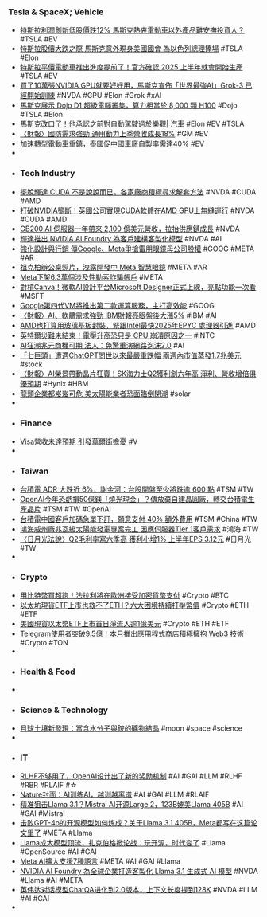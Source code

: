 ### Tesla & SpaceX; Vehicle
- [特斯拉利潤創新低股價跌12% 馬斯克熱衷電動車以外產品難安撫投資人？](https://m.cnyes.com/news/id/5649814) #TSLA #EV
- [特斯拉股價大跌之際 馬斯克意外現身美國國會 為以色列總理捧場](https://news.cnyes.com/news/id/5649838) #TSLA #Elon
- [特斯拉平價電動車推出進度提前了！官方確認 2025 上半年就會開始生產](https://www.ddcar.com.tw/article/38853) #TSLA #EV
- [買了10萬張NVIDIA GPU就要好好用，馬斯克宣佈「世界最強AI」Grok-3 已經開始訓練](https://www.techbang.com/posts/117061-after-buying-100000-nvidia-gpus-musk-plans-to-train-the) #NVDA #GPU #Elon #Grok #xAI
- [馬斯克展示 Dojo D1 超級電腦叢集，算力相當於 8,000 顆 H100](https://technews.tw/2024/07/25/elon-musk-reveals-photos-of-dojo-d1-supercomputer-cluster/) #Dojo #TSLA #Elon
- [馬斯克改口了！他承認之前對自動駕駛過於樂觀| 汽車](https://hao.cnyes.com/post/99990) #Elon #EV #TSLA
- [〈財報〉國防需求強勁 通用動力上季營收成長18%](https://news.cnyes.com/news/id/5649554) #GM #EV
- [加速轉型電動車重鎮，泰國促中國車廠自製率需達40%](https://news.u-car.com.tw/news/article/78919) #EV
-
- ### Tech Industry
- [擺脫輝達 CUDA 不是說說而已，各家廠商積極尋求解套方法](https://technews.tw/2024/07/24/getting-rid-of-huida-cuda-is-not-just-talk/) #NVDA #CUDA #AMD
- [打破NVIDIA壟斷！英國公司實現CUDA軟體在AMD GPU上無縫運行](https://news.xfastest.com/others/142804/others-331/) #NVDA #CUDA #AMD
- [GB200 AI 伺服器一年帶來 2,100 億美元營收，拉抬供應鏈成長](https://finance.technews.tw/2024/07/25/gb200-ai-server-brings-in-210-billion-in-revenue-a-year/) #NVDA
- [輝達推出 NVIDIA AI Foundry 為客戶建構客製化模型](https://technews.tw/2024/07/24/huida-launches-nvidia-ai-foundry-foundry-service/) #NVDA #AI
- [強化設計與行銷 傳Google、Meta爭搶雷朋眼鏡母公司股權](https://news.cnyes.com/news/id/5649200) #GOOG #META #AR
- [祖克柏辦公桌照片，洩露開發中 Meta 智慧眼鏡](https://technews.tw/2024/07/25/new-tech-spotted-on-mark-zuckerbergs-post/) #META #AR
- [Meta下架6.3萬個涉及性勒索詐騙帳戶](https://news.cnyes.com/news/id/5649510) #META
- [對槓Canva！微軟AI設計平台Microsoft Designer正式上線，亮點功能一次看](https://www.bnext.com.tw/article/79803/microsoft-designer-canva-competitor) #MSFT
- [Google第四代VM將推出第二款運算服務，主打高效能](https://www.ithome.com.tw/review/164059) #GOOG
- [〈財報〉AI、軟體需求強勁 IBM財報亮眼盤後大漲5%](https://news.cnyes.com/news/id/5649813) #IBM #AI
- [AMD也打算用玻璃基板封裝，緊跟Intel最快2025年EPYC 處理器引進](https://www.techbang.com/posts/116816-immediately-following-intel-amd-processors-are-also-packaged) #AMD
- [英特爾災難未結束！電壓升高恐只是 CPU 崩潰原因之一](https://technews.tw/2024/07/25/intel-instability-problems-are-not-over/) #INTC
- [AI狂潮兆元商機可期 法人：免驚重演網路泡沫2.0](https://news.cnyes.com/news/id/5650126) #AI
- [「七巨頭」遭遇ChatGPT問世以來最嚴重跌幅 兩週內市值蒸發1.7兆美元](https://news.cnyes.com/news/id/5649805) #stock
- [〈財報〉AI榮景帶動晶片狂賣！SK海力士Q2獲利創六年高 淨利、營收增倍俱優預期](https://news.cnyes.com/news/id/5649863) #Hynix #HBM
- [龍頭企業都岌岌可危 美太陽能業者恐面臨倒閉潮](https://news.cnyes.com/news/id/5649463) #solar
-
- ### Finance
- [Visa營收未達預期 引發華爾街擔憂](https://news.cnyes.com/news/id/5649611) #V
-
- ### Taiwan
- [台積電 ADR 大跌近 6%，謝金河：台股開盤至少將跌逾 600 點](https://finance.technews.tw/2024/07/25/tsmc-adr-plunges-nearly-6/) #TSM #TW
- [OpenAI今年恐虧損50億鎂「燒光現金」？傳放棄自建晶圓廠，轉交台積電生產晶片](https://www.blocktempo.com/openai-may-lose-5b-this-year-abandoned-building-its-own-chips-fab/) #TSM #TW #OpenAI
- [台積電中國客戶加碼急單下訂，願意支付 40% 額外費用](https://technews.tw/2024/07/25/tsmcs-chinese-customers-place-extra-urgent-orders/) #TSM #China #TW
- [鴻海威州廠兆瓦級太陽能發電專案完工 因應伺服器Tier 1客戶需求](https://news.cnyes.com/news/id/5650218) #鴻海 #TW
- [〈日月光法說〉Q2毛利率寫六季高 獲利小增1% 上半年EPS 3.12元](https://news.cnyes.com/news/id/5650354) #日月光 #TW
-
- ### Crypto
- [用比特幣買超跑！法拉利將在歐洲接受加密貨幣支付](https://blockcast.it/2024/07/24/ferrari-to-extend-cryptocurrency-payments-to-europe/) #Crypto #BTC
- [以太坊現貨ETF上市也救不了ETH？六大困境持續打壓幣價](https://www.blocktempo.com/can-ethereum-etf-effect-ethereum-price-rise/) #Crypto #ETH #ETF
- [美國現貨以太幣ETF上市首日淨流入逾1億美元](https://news.cnyes.com/news/id/5649648) #Crypto #ETH #ETF
- [Telegram使用者突破9.5億！本月推出應用程式商店積極擁抱 Web3 技術](https://www.techbang.com/posts/117070-telegram-95) #Crypto #TON
-
- ### Health & Food
-
- ### Science & Technology
- [月球土壤新發現：富含水分子與銨的礦物結晶](https://news.cnyes.com/news/id/5648419) #moon #space #science
-
- ### IT
- [RLHF不够用了，OpenAI设计出了新的奖励机制](https://www.jiqizhixin.com/articles/2024-07-25-3) #AI #GAI #LLM #RLHF #RBR #RLAIF #☆
- [Nature封面：AI训练AI，越训越离谱](https://www.jiqizhixin.com/articles/2024-07-25-5) #AI #GAI #LLM #RLAIF
- [精准狙击Llama 3.1？Mistral AI开源Large 2，123B媲美Llama 405B](https://www.jiqizhixin.com/articles/2024-07-25) #AI #GAI #Mistral
- [击败GPT-4o的开源模型如何炼成？关于Llama 3.1 405B，Meta都写在这篇论文里了](https://www.jiqizhixin.com/articles/2024-07-24-6) #META #Llama
- [Llama成大模型顶流，扎克伯格掀论战：玩开源，时代变了](https://www.jiqizhixin.com/articles/2024-07-24-8) #Llama #OpenSource #AI #GAI
- [Meta AI擴大支援7種語言](https://www.ithome.com.tw/news/164090) #META #AI #GAI #Llama
- [NVIDIA AI Foundry 為全球企業打造客製化 Llama 3.1 生成式 AI 模型](https://www.coolaler.com/index/nvidia-ai-foundry-為全球企業打造客製化-llama-3-1-生成式-ai-模型/) #NVDA #Llama #AI #META
- [英伟达对话模型ChatQA进化到2.0版本，上下文长度提到128K](https://www.jiqizhixin.com/articles/2024-07-25-10) #NVDA #LLM #AI #GAI
-
